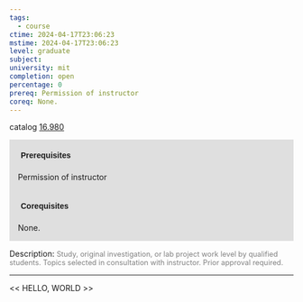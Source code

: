 ```yaml
---
tags:
  - course
ctime: 2024-04-17T23:06:23
mstime: 2024-04-17T23:06:23
level: graduate
subject: 
university: mit
completion: open
percentage: 0
prereq: Permission of instructor
coreq: None.
---
```


catalog [16.980](http://student.mit.edu/catalog/m16b.html#16.980)

<span style="display: block; padding: 15px; background-color: rgb(100, 100, 100, 0.2);"><font id="m_prereq1510_0" style="display: block; font-family: Arial, sans-serif; font-weight: bold; padding: 5px">Prerequisites</font><br><span id="prereq1510_0">Permission of instructor</span></span>
<span style="display: block; padding: 15px; background-color: rgb(100, 100, 100, 0.2);"><font id="m_coreq1510_0" style="display: block; font-family: Arial, sans-serif; font-weight: bold; padding: 5px">Corequisites</font><br><span id="coreq1510_0">None.</span></span>

<font style="">Description:</font>
<font style="color: grey; font-size: 0.8rem;">Study, original investigation, or lab project work level by qualified students. Topics selected in consultation with instructor.  Prior approval required.</font>



---

<< HELLO, WORLD >>
